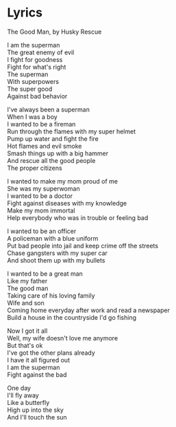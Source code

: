 # Lyrics
The Good Man, by Husky Rescue

I am the superman <br>
The great enemy of evil <br>
I fight for goodness <br>
Fight for what's right <br>
The superman <br>
With superpowers <br>
The super good <br>
Against bad behavior

I've always been a superman <br>
When I was a boy <br>
I wanted to be a fireman <br>
Run through the flames with my super helmet <br>
Pump up water and fight the fire <br>
Hot flames and evil smoke <br>
Smash things up with a big hammer <br>
And rescue all the good people <br>
The proper citizens

I wanted to make my mom proud of me <br>
She was my superwoman <br>
I wanted to be a doctor <br>
Fight against diseases with my knowledge <br>
Make my mom immortal <br>
Help everybody who was in trouble or feeling bad

I wanted to be an officer <br>
A policeman with a blue uniform <br>
Put bad people into jail and keep crime off the streets <br>
Chase gangsters with my super car <br>
And shoot them up with my bullets

I wanted to be a great man <br>
Like my father <br>
The good man <br>
Taking care of his loving family <br>
Wife and son <br>
Coming home everyday after work and read a newspaper <br>
Build a house in the countryside I'd go fishing

Now I got it all <br>
Well, my wife doesn't love me anymore <br>
But that's ok <br>
I've got the other plans already <br>
I have it all figured out <br>
I am the superman <br>
Fight against the bad

One day <br>
I'll fly away <br>
Like a butterfly <br>
High up into the sky <br>
And I'll touch the sun